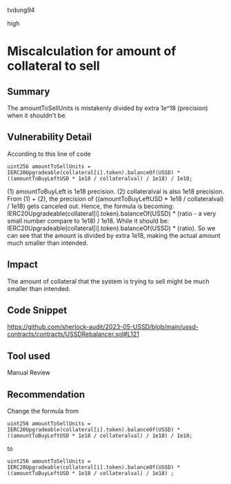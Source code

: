 tvdung94

high

# Miscalculation for amount of collateral to sell

## Summary
The amountToSellUnits is mistakenly divided by extra 1e^18 (precision) when it shouldn't be.
## Vulnerability Detail
According to this line of code
```solidity
uint256 amountToSellUnits = IERC20Upgradeable(collateral[i].token).balanceOf(USSD) * ((amountToBuyLeftUSD * 1e18 / collateralval) / 1e18) / 1e18;
```
(1) amountToBuyLeft is 1e18 precision.
(2) collateralval is also 1e18 precision.
From (1) + (2), the precision of ((amountToBuyLeftUSD * 1e18 / collateralval) / 1e18)  gets canceled out.
Hence, the formula is becoming:
IERC20Upgradeable(collateral[i].token).balanceOf(USSD) * (ratio - a very small number compare to 1e18) / 1e18.
While it should be: 
IERC20Upgradeable(collateral[i].token).balanceOf(USSD) * (ratio).
So we can see that the amount is divided by extra 1e18, making the actual amount much smaller than intended.
## Impact
The amount of collateral that the system is trying to sell might be much smaller than intended.
## Code Snippet
https://github.com/sherlock-audit/2023-05-USSD/blob/main/ussd-contracts/contracts/USSDRebalancer.sol#L121
## Tool used

Manual Review

## Recommendation
Change the formula from 
```solidity
uint256 amountToSellUnits = IERC20Upgradeable(collateral[i].token).balanceOf(USSD) * ((amountToBuyLeftUSD * 1e18 / collateralval) / 1e18) / 1e18;
```
to 
```solidity
uint256 amountToSellUnits = IERC20Upgradeable(collateral[i].token).balanceOf(USSD) * ((amountToBuyLeftUSD * 1e18 / collateralval) / 1e18) ;
```